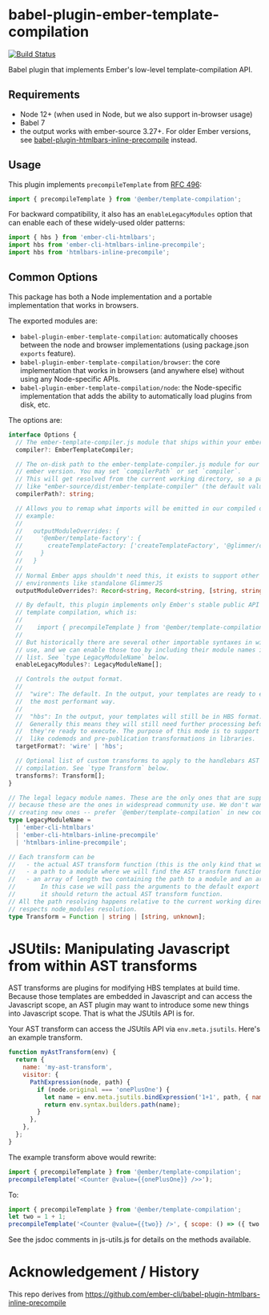 # babel-plugin-ember-template-compilation

<a href="https://github.com/emberjs/babel-plugin-ember-template-compilation"><img alt="Build Status" src="https://github.com/emberjs/babel-plugin-ember-template-compilation/workflows/CI/badge.svg"></a>

Babel plugin that implements Ember's low-level template-compilation API.

## Requirements

- Node 12+ (when used in Node, but we also support in-browser usage)
- Babel 7
- the output works with ember-source 3.27+. For older Ember versions, see [babel-plugin-htmlbars-inline-precompile](https://github.com/ember-cli/babel-plugin-htmlbars-inline-precompile) instead.

## Usage

This plugin implements `precompileTemplate` from [RFC 496](https://github.com/emberjs/rfcs/blob/master/text/0496-handlebars-strict-mode.md#low-level-apis):

```js
import { precompileTemplate } from '@ember/template-compilation';
```

For backward compatibility, it also has an `enableLegacyModules` option that can enable each of these widely-used older patterns:

```js
import { hbs } from 'ember-cli-htmlbars';
import hbs from 'ember-cli-htmlbars-inline-precompile';
import hbs from 'htmlbars-inline-precompile';
```

## Common Options

This package has both a Node implementation and a portable implementation that works in browsers.

The exported modules are:

- `babel-plugin-ember-template-compilation`: automatically chooses between the node and browser implementations (using package.json `exports` feature).
- `babel-plugin-ember-template-compilation/browser`: the core implementation that works in browsers (and anywhere else) without using any Node-specific APIs.
- `babel-plugin-ember-template-compilation/node`: the Node-specific implementation that adds the ability to automatically load plugins from disk, etc.

The options are:

```ts
interface Options {
  // The ember-template-compiler.js module that ships within your ember-source version. In the browser implementation, this is mandatory. In the Node implementation you can use compilerPath instead.
  compiler?: EmberTemplateCompiler;

  // The on-disk path to the ember-template-compiler.js module for our current
  // ember version. You may set `compilerPath` or set `compiler`.
  // This will get resolved from the current working directory, so a package name
  // like "ember-source/dist/ember-template-compiler" (the default value) is acceptable. 
  compilerPath?: string;

  // Allows you to remap what imports will be emitted in our compiled output. By
  // example:
  //
  //   outputModuleOverrides: {
  //     '@ember/template-factory': {
  //       createTemplateFactory: ['createTemplateFactory', '@glimmer/core'],
  //     }
  //   }
  //
  // Normal Ember apps shouldn't need this, it exists to support other
  // environments like standalone GlimmerJS
  outputModuleOverrides?: Record<string, Record<string, [string, string]>>;

  // By default, this plugin implements only Ember's stable public API for
  // template compilation, which is:
  //
  //    import { precompileTemplate } from '@ember/template-compilation';
  //
  // But historically there are several other importable syntaxes in widespread
  // use, and we can enable those too by including their module names in this
  // list. See `type LegacyModuleName` below.
  enableLegacyModules?: LegacyModuleName[];

  // Controls the output format.
  //
  //  "wire": The default. In the output, your templates are ready to execute in
  //  the most performant way.
  //
  //  "hbs": In the output, your templates will still be in HBS format.
  //  Generally this means they will still need further processing before
  //  they're ready to execute. The purpose of this mode is to support things
  //  like codemods and pre-publication transformations in libraries.
  targetFormat?: 'wire' | 'hbs';

  // Optional list of custom transforms to apply to the handlebars AST before
  // compilation. See `type Transform` below.
  transforms?: Transform[];
}

// The legal legacy module names. These are the only ones that are supported,
// because these are the ones in widespread community use. We don't want people
// creating new ones -- prefer `@ember/template-compilation` in new code.
type LegacyModuleName =
  | 'ember-cli-htmlbars'
  | 'ember-cli-htmlbars-inline-precompile'
  | 'htmlbars-inline-precompile';

// Each transform can be
//   - the actual AST transform function (this is the only kind that works in non-Node environments)
//   - a path to a module where we will find the AST transform function as the default export
//   - an array of length two containing the path to a module and an arguments object.
//       In this case we will pass the arguments to the default export from the module and
//       it should return the actual AST transform function.
// All the path resolving happens relative to the current working directory and
// respects node_modules resolution.
type Transform = Function | string | [string, unknown];
```

# JSUtils: Manipulating Javascript from within AST transforms

AST transforms are plugins for modifying HBS templates at build time. Because those templates are embedded in Javascript and can access the Javascript scope, an AST plugin may want to introduce some new things into Javascript scope. That is what the JSUtils API is for.

Your AST transform can access the JSUtils API via `env.meta.jsutils`. Here's an example transform.

```js
function myAstTransform(env) {
  return {
    name: 'my-ast-transform',
    visitor: {
      PathExpression(node, path) {
        if (node.original === 'onePlusOne') {
          let name = env.meta.jsutils.bindExpression('1+1', path, { nameHint: 'two' });
          return env.syntax.builders.path(name);
        }
      },
    },
  };
}
```

The example transform above would rewrite:

```js
import { precompileTemplate } from '@ember/template-compilation';
precompileTemplate('<Counter @value={{onePlusOne}} />>');
```

To:

```js
import { precompileTemplate } from '@ember/template-compilation';
let two = 1 + 1;
precompileTemplate('<Counter @value={{two}} />', { scope: () => ({ two }) });
```

See the jsdoc comments in js-utils.js for details on the methods available.

# Acknowledgement / History

This repo derives from https://github.com/ember-cli/babel-plugin-htmlbars-inline-precompile
